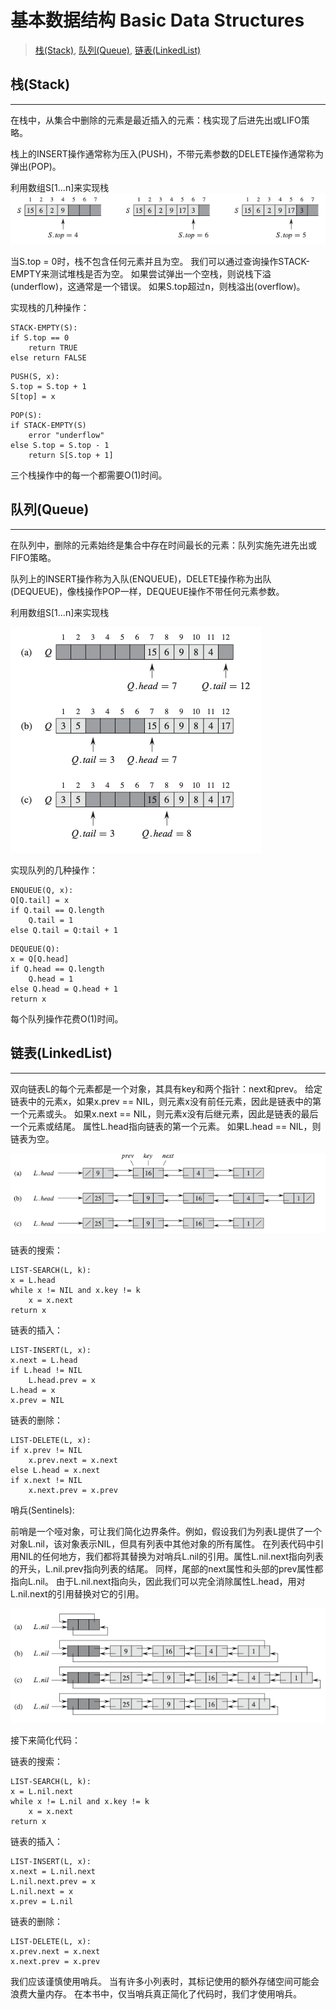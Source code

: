 # 基本数据结构 Basic Data Structures
>[栈(Stack)](#栈(Stack)),
>[队列(Queue)](#队列(Queue)),
>[链表(LinkedList)](#链表(LinkedList))
## 栈(Stack)
---
在栈中，从集合中删除的元素是最近插入的元素：栈实现了后进先出或LIFO策略。

栈上的INSERT操作通常称为压入(PUSH)，不带元素参数的DELETE操作通常称为弹出(POP)。

利用数组S[1...n]来实现栈
![](pic/stack1.png)

当S.top = 0时，栈不包含任何元素并且为空。 我们可以通过查询操作STACK-EMPTY来测试堆栈是否为空。 如果尝试弹出一个空栈，则说栈下溢(underflow)，这通常是一个错误。 如果S.top超过n，则栈溢出(overflow)。

实现栈的几种操作：

```
STACK-EMPTY(S):
if S.top == 0
    return TRUE
else return FALSE
```
```
PUSH(S, x):
S.top = S.top + 1
S[top] = x
```
```
POP(S):
if STACK-EMPTY(S)
    error "underflow"
else S.top = S.top - 1
    return S[S.top + 1]
```

三个栈操作中的每一个都需要O(1)时间。

## 队列(Queue)
---
在队列中，删除的元素始终是集合中存在时间最长的元素：队列实施先进先出或FIFO策略。

队列上的INSERT操作称为入队(ENQUEUE)，DELETE操作称为出队(DEQUEUE)，像栈操作POP一样，DEQUEUE操作不带任何元素参数。

利用数组S[1...n]来实现栈

![](pic/queue1.png)

实现队列的几种操作：
```
ENQUEUE(Q, x):
Q[Q.tail] = x
if Q.tail == Q.length
    Q.tail = 1 
else Q.tail = Q:tail + 1
```
```
DEQUEUE(Q):
x = Q[Q.head]
if Q.head == Q.length
    Q.head = 1
else Q.head = Q.head + 1
return x
```

每个队列操作花费O(1)时间。
## 链表(LinkedList)
---
双向链表L的每个元素都是一个对象，其具有key和两个指针：next和prev。 给定链表中的元素x，如果x.prev == NIL，则元素x没有前任元素，因此是链表中的第一个元素或头。 如果x.next == NIL，则元素x没有后继元素，因此是链表的最后一个元素或结尾。 属性L.head指向链表的第一个元素。 如果L.head == NIL，则链表为空。

![](pic/linkedlist.png)

链表的搜索：
```
LIST-SEARCH(L, k):
x = L.head
while x != NIL and x.key != k 
    x = x.next
return x
```
链表的插入：
```
LIST-INSERT(L, x):
x.next = L.head
if L.head != NIL
    L.head.prev = x
L.head = x
x.prev = NIL
```
链表的删除：
```
LIST-DELETE(L, x):
if x.prev != NIL
    x.prev.next = x.next
else L.head = x.next 
if x.next != NIL
    x.next.prev = x.prev
```
哨兵(Sentinels):

前哨是一个哑对象，可让我们简化边界条件。例如，假设我们为列表L提供了一个对象L.nil，该对象表示NIL，但具有列表中其他对象的所有属性。 在列表代码中引用NIL的任何地方，我们都将其替换为对哨兵L.nil的引用。属性L.nil.next指向列表的开头，L.nil.prev指向列表的结尾。 同样，尾部的next属性和头部的prev属性都指向L.nil。 由于L.nil.next指向头，因此我们可以完全消除属性L.head，用对L.nil.next的引用替换对它的引用。

![](pic/linkedlist2.png)

接下来简化代码：

链表的搜索：
```
LIST-SEARCH(L, k):
x = L.nil.next
while x != L.nil and x.key != k 
    x = x.next
return x
```
链表的插入：
```
LIST-INSERT(L, x):
x.next = L.nil.next
L.nil.next.prev = x
L.nil.next = x
x.prev = L.nil
```
链表的删除：
```
LIST-DELETE(L, x):
x.prev.next = x.next
x.next.prev = x.prev
```
我们应该谨慎使用哨兵。 当有许多小列表时，其标记使用的额外存储空间可能会浪费大量内存。 在本书中，仅当哨兵真正简化了代码时，我们才使用哨兵。